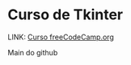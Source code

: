# Curso de Tkinter
LINK: [Curso freeCodeCamp.org](https://www.youtube.com/watch?v=YXPyB4XeYLA)

Main do github
